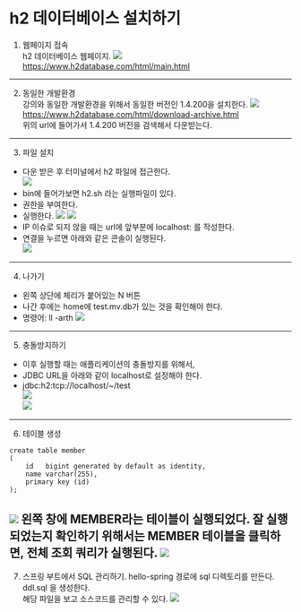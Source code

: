 # h2 데이터베이스 설치하기

1. 웹페이지 접속   
   h2 데이터베이스 웹페이지.
   ![](img/hdb1.png)   
   https://www.h2database.com/html/main.html

---

2. 동일한 개발환경   
   강의와 동일한 개발환경을 위해서 동일한 버전인 1.4.200을 설치한다.
   ![](img/hdb2.png)   
   https://www.h2database.com/html/download-archive.html   
   위의 url에 들어가서 1.4.200 버전을 검색해서 다운받는다.

---

3. 파일 설치

- 다운 받은 후 터미널에서 h2 파일에 접근한다.      
  ![](img/hdb3.png)
- bin에 들어가보면 h2.sh 라는 실행파일이 있다.
- 권한을 부여한다.
- 실행한다.
  ![](img/hdb5.png)
  ![](img/hdb4.png)
- IP 이슈로 되지 않을 때는 url에 앞부분에 localhost: 를 작성한다.
- 연결을 누르면 아래와 같은 콘솔이 실행된다.    
  ![](img/hdb6.png)

---

4. 나가기

- 왼쪽 상단에 체리가 붙어있는 N 버튼
- 나간 후에는 home에 test.mv.db가 있는 것을 확인해야 한다.
- 명령어: ll -arth
  ![](img/hdb7.png)

---

5. 충돌방지하기

- 이후 실행할 때는 애플리케이션의 충돌방지를 위해서,
- JDBC URL을 아래와 같이 localhost로 설정해야 한다.
- jdbc:h2:tcp://localhost/~/test          
  ![](img/hdb8.png)   
  ![](img/hdb9.png)

---

6. 테이블 생성

```mysql
create table member
(
    id   bigint generated by default as identity,
    name varchar(255),
    primary key (id)
);
```
![](img/hdb10.png)
왼쪽 창에 MEMBER라는 테이블이 실행되었다.
잘 실행되었는지 확인하기 위해서는 MEMBER 테이블을 클릭하면,
전체 조회 쿼리가 실행된다.
![](img/hdb11.png)
---
7. 스프링 부트에서 SQL 관리하기.
hello-spring 경로에 sql 디렉토리를 만든다.   
ddl.sql 을 생성한다.   
해당 파일을 보고 소스코드를 관리할 수 있다.
![](img/hdb12.png)